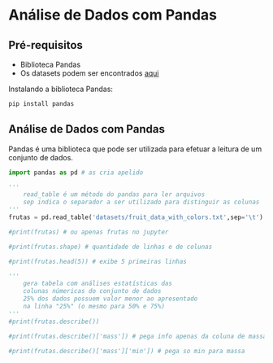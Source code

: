 # Análise de Dados com Pandas

## Pré-requisitos

- Biblioteca Pandas
- Os datasets podem ser encontrados [aqui](https://github.com/rochaecp/python/tree/main/estudos/datasets)

Instalando a biblioteca Pandas:

~~~bash
pip install pandas
~~~

## Análise de Dados com Pandas

Pandas é uma biblioteca que pode ser utilizada para efetuar a leitura de um conjunto de dados.  

~~~python
import pandas as pd # as cria apelido

'''
    read_table é um método do pandas para ler arquivos
    sep indica o separador a ser utilizado para distinguir as colunas
'''
frutas = pd.read_table('datasets/fruit_data_with_colors.txt',sep='\t') 

#print(frutas) # ou apenas frutas no jupyter

#print(frutas.shape) # quantidade de linhas e de colunas

#print(frutas.head(5)) # exibe 5 primeiras linhas

'''
    gera tabela com análises estatísticas das 
    colunas númericas do conjunto de dados
    25% dos dados possuem valor menor ao apresentado 
    na linha "25%" (o mesmo para 50% e 75%)
'''
#print(frutas.describe()) 

#print(frutas.describe()['mass']) # pega info apenas da coluna de massas

#print(frutas.describe()['mass']['min']) # pega so min para massa
~~~
